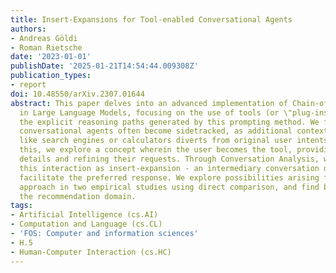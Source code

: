 ```yaml
---
title: Insert-Expansions for Tool-enabled Conversational Agents
authors:
- Andreas Göldi
- Roman Rietsche
date: '2023-01-01'
publishDate: '2025-01-21T14:54:44.009308Z'
publication_types:
- report
doi: 10.48550/arXiv.2307.01644
abstract: This paper delves into an advanced implementation of Chain-of-Thought-Prompting
  in Large Language Models, focusing on the use of tools (or \"plug-ins\") within
  the explicit reasoning paths generated by this prompting method. We find that tool-enabled
  conversational agents often become sidetracked, as additional context from tools
  like search engines or calculators diverts from original user intents. To address
  this, we explore a concept wherein the user becomes the tool, providing necessary
  details and refining their requests. Through Conversation Analysis, we characterize
  this interaction as insert-expansion - an intermediary conversation designed to
  facilitate the preferred response. We explore possibilities arising from this 'user-as-a-tool'
  approach in two empirical studies using direct comparison, and find benefits in
  the recommendation domain.
tags:
- Artificial Intelligence (cs.AI)
- Computation and Language (cs.CL)
- 'FOS: Computer and information sciences'
- H.5
- Human-Computer Interaction (cs.HC)
---
```

